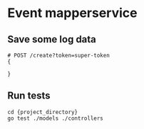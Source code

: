 Event mapperservice
==========================

## Save some log data

```
# POST /create?token=super-token
{

}

```

## Run tests
```
cd {project_directory}
go test ./models ./controllers
```
